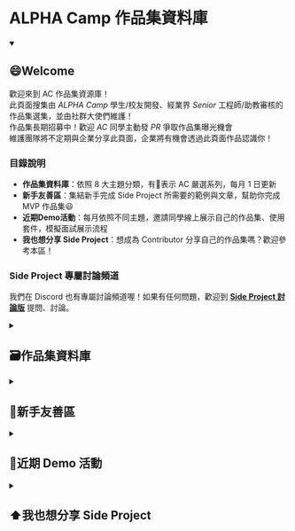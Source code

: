 # ALPHA Camp 作品集資料庫

<details id=0 open>
<summary><h2>😄Welcome</h2></summary>
  
  歡迎來到 AC 作品集資源庫！</br>
  此頁面搜集由 _ALPHA Camp_ 學生/校友開發、經業界 _Senior_ 工程師/助教審核的作品集選集，並由社群大使們維護！</br>
  作品集長期招募中！歡迎 _AC_ 同學主動發 _PR_ 爭取作品集曝光機會</br>
  維護團隊將不定期與企業分享此頁面，企業將有機會透過此頁面作品認識你！
  
  ### 目錄說明
  - **作品集資料庫**：依照 8 大主題分類，有💎表示 AC 嚴選系列，每月 1 日更新
  - **新手友善區**：集結新手完成 Side Project 所需要的範例與文章，幫助你完成 MVP 作品集😃
  - **近期Demo活動**：每月依照不同主題，邀請同學線上展示自己的作品集、使用套件，模擬面試展示流程
  - **我也想分享 Side Project**：想成為 Contributor 分享自己的作品集嗎？歡迎參考本區！

  ### Side Project 專屬討論頻道
  我們在 Discord 也有專屬討論頻道喔！如果有任何問題，歡迎到 [**Side Project 討論版**](https://discord.com/channels/925294714217967647/945251914868727858) 提問、討論。</br>
 
</details>

<details id=1>
<summary><h2>🗃️作品集資料庫</h2></summary>
  
  - [**社群平台 / 論壇**](https://github.com/annwangtwn/SideProjects/blob/main/README-SNS.md)
  - [**電商平台**](https://github.com/annwangtwn/SideProjects/blob/main/README-EC.md) **(零售/外送/購票/行程)**
  - [**部落格 / CMS (內容管理)**](https://github.com/annwangtwn/SideProjects/commit/7fc28affd272c2e31fd4495940629a0103d61d8f)
  - [**形象網站 / 官方網站**](https://github.com/annwangtwn/SideProjects/blob/main/README-Brand.md)
  - [**影音 / 串流平台**](https://github.com/annwangtwn/SideProjects/blob/main/README-Stream.md) **(YouTube, Netflix, KKstream)**
  - [**生活工具類**](https://github.com/annwangtwn/SideProjects/blob/main/README-Tool.md)
  - [**遊戲**](https://github.com/annwangtwn/SideProjects/blob/main/README-Game.md)
  - [**其他主題**](https://github.com/annwangtwn/SideProjects/blob/main/README-Others.md)
  
</details>

<details id=2>
<summary><h2>🔰新手友善區</h2></summary>
  
  - [想不到主題要做什麼嗎？來點靈感吧！](https://drive.google.com/file/d/1TBWSrtpG51DRBaSOaJ2GkR9mIAomZAnG/view)
  - [**新手友善 作品集範例**](https://github.com/annwangtwn/SideProjects/blob/main/README-Beginners.md) 😄
  
</details>

<details id=3>
<summary><h2>📆近期 Demo 活動</h2></summary>
  
  - 🔥**6/30 FRI. 19:30-21:00 作品集分享**  
  本次邀請 [Elaine](https://www.linkedin.com/in/annwangtaiwan) 如何用她的[怪獸對打機](https://yhosutun2490.github.io/Simple-Twitter-Natsu/login)作品集進入遊戲鬍子公司，**最後 30 分鐘開放提問。**</br>
  歡迎透過 [Google 表單](https://yhosutun2490.github.io/Simple-Twitter-Natsu/login) 報名！報名 6/15 截止！
  
</details>

<details id=4>
<summary><h2>⬆️我也想分享 Side Project</h2></summary>
  
  謝謝你願意分享的心，請點 [**這裡**](https://github.com/annwangtwn/SideProjects/blob/main/Contributing.md) 了解更多 🥰
</details>
